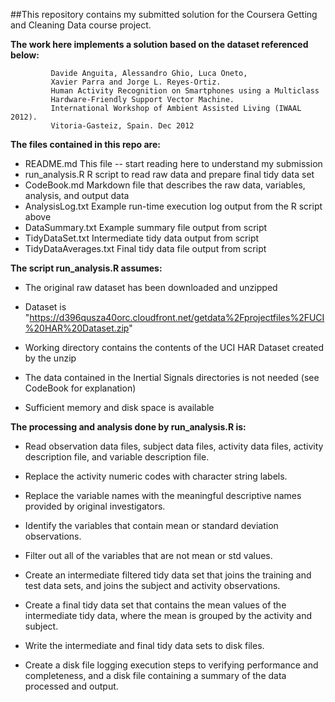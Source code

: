 ##This repository contains my submitted solution for the Coursera Getting and Cleaning Data course project.

**The work here implements a solution based on the dataset referenced below:**

             Davide Anguita, Alessandro Ghio, Luca Oneto, 
             Xavier Parra and Jorge L. Reyes-Ortiz. 
             Human Activity Recognition on Smartphones using a Multiclass 
             Hardware-Friendly Support Vector Machine. 
             International Workshop of Ambient Assisted Living (IWAAL 2012). 
             Vitoria-Gasteiz, Spain. Dec 2012
             
**The files contained in this repo are:**

*    README.md               This file -- start reading here to understand my submission
*    run_analysis.R          R script to read raw data and prepare final tidy data set
*    CodeBook.md             Markdown file that describes the raw data, variables, analysis, and output data
*    AnalysisLog.txt         Example run-time execution log output from the R script above
*    DataSummary.txt         Example summary file output from script
*    TidyDataSet.txt         Intermediate tidy data output from script
*    TidyDataAverages.txt    Final tidy data file output from script

**The script run_analysis.R assumes:**

*    The original raw dataset has been downloaded and unzipped

*    Dataset is "https://d396qusza40orc.cloudfront.net/getdata%2Fprojectfiles%2FUCI%20HAR%20Dataset.zip" 

*    Working directory contains the contents of the UCI HAR Dataset created by the unzip

*    The data contained in the Inertial Signals directories is not needed (see CodeBook for explanation)

*    Sufficient memory and disk space is available

**The processing and analysis done by run_analysis.R is:**

*    Read observation data files, subject data files,
        activity data files, activity description file, and variable description file.

*    Replace the activity numeric codes with character string labels.

*    Replace the variable names with the meaningful descriptive names provided by original investigators.

*    Identify the variables that contain mean or standard deviation observations.

*    Filter out all of the variables that are not mean or std values.

*    Create an intermediate filtered tidy data set that joins the training and test data sets,
        and joins the subject and activity observations.

*    Create a final tidy data set that contains the mean values of the intermediate tidy data,
        where the mean is grouped by the activity and subject.

*    Write the intermediate and final tidy data sets to disk files.

*    Create a disk file logging execution steps to verifying performance and completeness,
        and a disk file containing a summary of the data processed and output.


    

    
    
    
